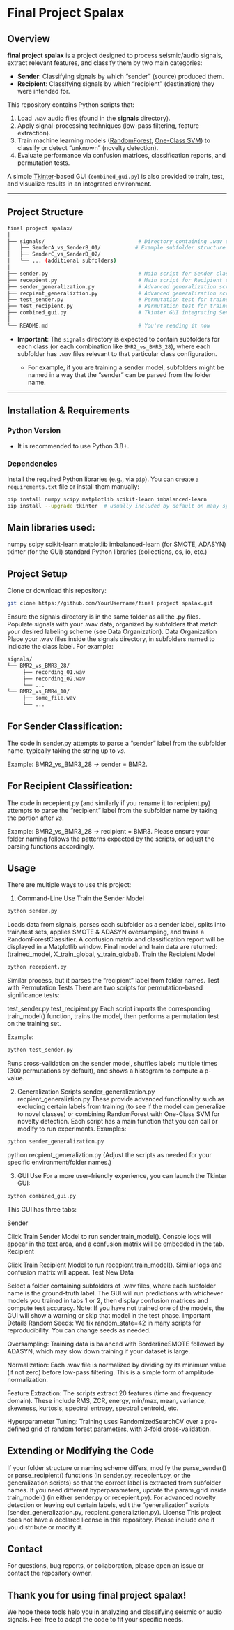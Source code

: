 # Final Project Spalax

## Overview
**final project spalax** is a project designed to process seismic/audio signals, extract relevant features, and classify them by two main categories:

- **Sender**: Classifying signals by which “sender” (source) produced them.  
- **Recipient**: Classifying signals by which “recipient” (destination) they were intended for.

This repository contains Python scripts that:

1. Load `.wav` audio files (found in the **signals** directory).  
2. Apply signal-processing techniques (low-pass filtering, feature extraction).  
3. Train machine learning models ([RandomForest](https://scikit-learn.org/stable/modules/generated/sklearn.ensemble.RandomForestClassifier.html), [One-Class SVM](https://scikit-learn.org/stable/modules/generated/sklearn.svm.OneClassSVM.html)) to classify or detect “unknown” (novelty detection).  
4. Evaluate performance via confusion matrices, classification reports, and permutation tests.

A simple [Tkinter](https://docs.python.org/3/library/tkinter.html)-based GUI (`combined_gui.py`) is also provided to train, test, and visualize results in an integrated environment.

---

## Project Structure

```bash
final project spalax/
│
├── signals/                              # Directory containing .wav data, organized in subfolders.
│   ├── SenderA_vs_SenderB_01/           # Example subfolder structure
│   ├── SenderC_vs_SenderD_02/
│   └── ... (additional subfolders)
│
├── sender.py                             # Main script for Sender classification (train_model)
├── recepient.py                          # Main script for Recipient classification (train_model)
├── sender_generalization.py              # Advanced generalization script for Sender
├── recpient_generaliztion.py             # Advanced generalization script for Recipient
├── test_sender.py                        # Permutation test for trained Sender model
├── test_recipient.py                     # Permutation test for trained Recipient model
├── combined_gui.py                       # Tkinter GUI integrating Sender & Recipient workflows
│
└── README.md                             # You're reading it now
```

- **Important**: The `signals` directory is expected to contain subfolders for each class (or each combination like `BMR2_vs_BMR3_28`), where each subfolder has `.wav` files relevant to that particular class configuration.  

  - For example, if you are training a sender model, subfolders might be named in a way that the “sender” can be parsed from the folder name.  

---

## Installation & Requirements

### Python Version

- It is recommended to use Python 3.8+.

### Dependencies

Install the required Python libraries (e.g., via `pip`). You can create a `requirements.txt` file or install them manually:

```bash
pip install numpy scipy matplotlib scikit-learn imbalanced-learn
pip install --upgrade tkinter  # usually included by default on many systems
```

## Main libraries used:

numpy
scipy
scikit-learn
matplotlib
imbalanced-learn (for SMOTE, ADASYN)
tkinter (for the GUI)
standard Python libraries (collections, os, io, etc.)

## Project Setup
Clone or download this repository:
```bash
git clone https://github.com/YourUsername/final project spalax.git
```
Ensure the signals directory is in the same folder as all the .py files.
Populate signals with your .wav data, organized by subfolders that match your desired labeling scheme (see Data Organization).
Data Organization
Place your .wav files inside the signals directory, in subfolders named to indicate the class label. For example:

```bash
signals/
└── BMR2_vs_BMR3_28/
     ├── recording_01.wav
     ├── recording_02.wav
     └── ...
└── BMR2_vs_BMR4_10/
     ├── some_file.wav
     └── ...
```
## For Sender Classification:
The code in sender.py attempts to parse a “sender” label from the subfolder name, typically taking the string up to _vs_.

Example: BMR2_vs_BMR3_28 → sender = BMR2.

## For Recipient Classification:
The code in recepient.py (and similarly if you rename it to recipient.py) attempts to parse the “recipient” label from the subfolder name by taking the portion after _vs_.

Example: BMR2_vs_BMR3_28 → recipient = BMR3.
Please ensure your folder naming follows the patterns expected by the scripts, or adjust the parsing functions accordingly.

## Usage
There are multiple ways to use this project:

1. Command-Line Use
Train the Sender Model

```bash
python sender.py
```
Loads data from signals, parses each subfolder as a sender label, splits into train/test sets, applies SMOTE & ADASYN oversampling, and trains a RandomForestClassifier.
A confusion matrix and classification report will be displayed in a Matplotlib window.
Final model and train data are returned: (trained_model, X_train_global, y_train_global).
Train the Recipient Model

```bash
python recepient.py
```
Similar process, but it parses the “recipient” label from folder names.
Test with Permutation Tests
There are two scripts for permutation-based significance tests:

test_sender.py
test_recipient.py
Each script imports the corresponding train_model() function, trains the model, then performs a permutation test on the training set.

Example:

```bash
python test_sender.py
```
Runs cross-validation on the sender model, shuffles labels multiple times (300 permutations by default), and shows a histogram to compute a p-value.

2. Generalization Scripts
sender_generalization.py
recpient_generaliztion.py
These provide advanced functionality such as excluding certain labels from training (to see if the model can generalize to novel classes) or combining RandomForest with One-Class SVM for novelty detection.
Each script has a main function that you can call or modify to run experiments.
Examples:

```bash
python sender_generalization.py
```
python recpient_generaliztion.py
(Adjust the scripts as needed for your specific environment/folder names.)

3. GUI Use
For a more user-friendly experience, you can launch the Tkinter GUI:

```bash
python combined_gui.py
```
This GUI has three tabs:

Sender

Click Train Sender Model to run sender.train_model().
Console logs will appear in the text area, and a confusion matrix will be embedded in the tab.
Recipient

Click Train Recipient Model to run recepient.train_model().
Similar logs and confusion matrix will appear.
Test New Data

Select a folder containing subfolders of .wav files, where each subfolder name is the ground-truth label.
The GUI will run predictions with whichever models you trained in tabs 1 or 2, then display confusion matrices and compute test accuracy.
Note: If you have not trained one of the models, the GUI will show a warning or skip that model in the test phase.
Important Details
Random Seeds:
We fix random_state=42 in many scripts for reproducibility. You can change seeds as needed.

Oversampling:
Training data is balanced with BorderlineSMOTE followed by ADASYN, which may slow down training if your dataset is large.

Normalization:
Each .wav file is normalized by dividing by its minimum value (if not zero) before low-pass filtering. This is a simple form of amplitude normalization.

Feature Extraction:
The scripts extract 20 features (time and frequency domain). These include RMS, ZCR, energy, min/max, mean, variance, skewness, kurtosis, spectral entropy, spectral centroid, etc.

Hyperparameter Tuning:
Training uses RandomizedSearchCV over a pre-defined grid of random forest parameters, with 3-fold cross-validation.

## Extending or Modifying the Code
If your folder structure or naming scheme differs, modify the parse_sender() or parse_recipient() functions (in sender.py, recepient.py, or the generalization scripts) so that the correct label is extracted from subfolder names.
If you need different hyperparameters, update the param_grid inside train_model() (in either sender.py or recepient.py).
For advanced novelty detection or leaving out certain labels, edit the “generalization” scripts (sender_generalization.py, recpient_generaliztion.py).
License
This project does not have a declared license in this repository. Please include one if you distribute or modify it.

## Contact
For questions, bug reports, or collaboration, please open an issue or contact the repository owner.

## Thank you for using final project spalax!
We hope these tools help you in analyzing and classifying seismic or audio signals. Feel free to adapt the code to fit your specific needs.
